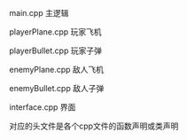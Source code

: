 

main.cpp                    主逻辑

playerPlane.cpp	玩家飞机

playerBullet.cpp	玩家子弹

enemyPlane.cpp	敌人飞机

enemyBullet.cpp	敌人子弹

interface.cpp	界面


对应的头文件是各个cpp文件的函数声明或类声明